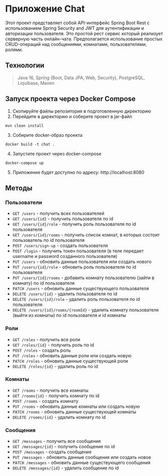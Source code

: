 # Приложение Chat
Этот проект представляет собой API-интерфейс Spring Boot Rest с использованием Spring Security and JWT для аутентификации и авторизации пользователя. Это простой рест сервис который реализует серверную часть онлайн-чата. Предполагается использование простых CRUD-операций над сообщениями, комнатами, пользователями, ролями.

## Технологии
> Java 16, Spring (Boot, Data JPA, Web, Security), PostgreSQL, Liquibase, Maven

## Запуск проекта через Docker Compose
1. Скопируйте файлы репозитория в подготовленную директорию
2. Перейдите в директорию и соберите проект в jar-файл
````
mvn clean install
````
3. Собирите docker-образ проекта
````
docker build -t chat .
````
4. Запустите проект через docker-compose
````
docker-compose up
````
5. Приложение будет доступно по адресу: http://localhost:8080

## Методы
### Пользователи
+ `GET /users` - получить всех пользователей
+ `GET /users/{id}` - получить пользователя по id
+ `GET /users/{id}/role` - получить роль пользователя по id пользователя
+ `GET /users/{id}/rooms` - получить список комнат, в которых состоит пользователь по id пользователя
+ `POST /users/sign-up` - создать пользователя
+ `POST /login` - получить токен пользователя (в теле передает username и password созданного пользователя)
+ `PUT /users` - обновить данные пользователя или создать нового
+ `PUT /users/{id}/role` - обновить роль пользователя по id пользователя
+ `PUT /users/{id}/rooms` - добавить комнату пользователю (зайти в комнату) по id пользователя
+ `PATCH /users` - обновить данные существующего пользователя
+ `DELETE /users/{id}` - удалить пользователя по id
+ `DELETE /users/{id}/role` - удалить роль пользователя по id пользователя
+ `DELETE /users/{id}/rooms/{roomId}` - удалить комнату пользователя (выйти из комнаты) по id пользователя и id комнаты

### Роли
+ `GET /roles` - получить все роли
+ `GET /roles/{id}` - получить роль по id
+ `POST /roles` - создать роль
+ `PUT /roles` - обновить данные роли или создать новую
+ `PATCH /roles` - обновить данные существующей роли
+ `DELETE /roles/{id}` - удалить роль по id

### Комнаты
+ `GET /rooms` - получить все комнаты
+ `GET /rooms{id}` - получить комнату по id
+ `POST /rooms` - создать комнату
+ `PUT /rooms` - обновить данные комнаты или создать новую
+ `PATCH /rooms` - обновить данные существующей комнаты
+ `DELETE /rooms/{id}` - удалить комнату по id

### Сообщения
+ `GET /messages` - получить все сообщения
+ `GET /messages/{id}` - получить сообщение по id
+ `POST /messages` - создать сообщение
+ `PUT /messages` - обновить данные сообщения или создать новое
+ `PATCH /messages` - обновить данные существующего сообщения
+ `DELETE /messages/{id}` - удалить сообщение по id